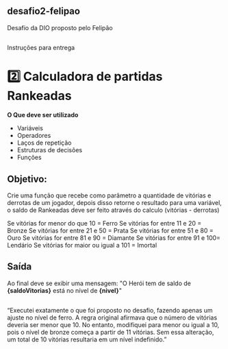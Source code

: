 ## desafio2-felipao

Desafio da DIO proposto pelo Felipão
##
Instruções para entrega
 # 2️⃣ Calculadora de partidas Rankeadas
**O Que deve ser utilizado**

- Variáveis
- Operadores
- Laços de repetição
- Estruturas de decisões
- Funções

## Objetivo:

Crie uma função que recebe como parâmetro a quantidade de vitórias e derrotas de um jogador,
depois disso retorne o resultado para uma variável, o saldo de Rankeadas deve ser feito através do calculo (vitórias - derrotas)

Se vitórias for menor do que 10 = Ferro
Se vitórias for entre 11 e 20 = Bronze
Se vitórias for entre 21 e 50 = Prata
Se vitórias for entre 51 e 80 = Ouro
Se vitórias for entre 81 e 90 = Diamante
Se vitórias for entre 91 e 100= Lendário
Se vitórias for maior ou igual a 101 = Imortal

## Saída

Ao final deve se exibir uma mensagem:
"O Herói tem de saldo de **{saldoVitorias}** está no nível de **{nivel}**"

##
“Executei exatamente o que foi proposto no desafio, fazendo apenas um ajuste no nível de ferro. A regra original afirmava que o número de vitórias deveria ser menor que 10. No entanto, modifiquei para menor ou igual a 10, pois o nível de bronze começa a partir de 11 vitórias. Sem essa alteração, um total de 10 vitórias resultaria em um nível indefinido.”
